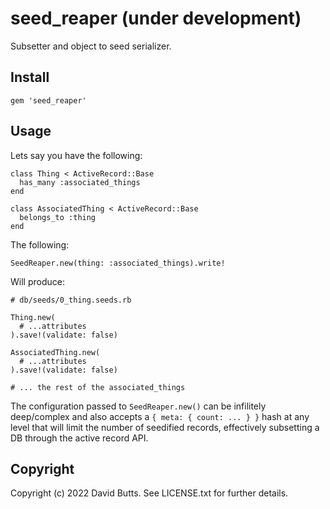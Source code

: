 # seed_reaper (under development)

Subsetter and object to seed serializer.

## Install

`gem 'seed_reaper'`

## Usage

Lets say you have the following:

```
class Thing < ActiveRecord::Base
  has_many :associated_things
end

class AssociatedThing < ActiveRecord::Base
  belongs_to :thing
end
```

The following:

`SeedReaper.new(thing: :associated_things).write!`

Will produce:

```
# db/seeds/0_thing.seeds.rb

Thing.new(
  # ...attributes
).save!(validate: false)

AssociatedThing.new(
  # ...attributes
).save!(validate: false)

# ... the rest of the associated_things
```

The configuration passed to `SeedReaper.new()` can be infilitely deep/complex and also accepts a `{ meta: { count: ... } }` hash at any level that will limit the number of seedified records, effectively subsetting a DB through the active record API.

## Copyright

Copyright (c) 2022 David Butts. See LICENSE.txt for
further details.

